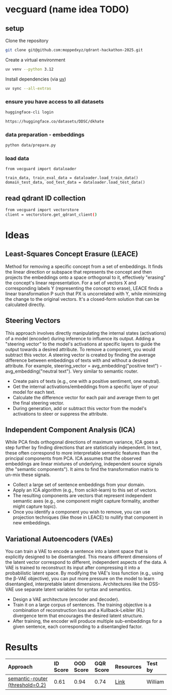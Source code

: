 # vecguard (name idea TODO)

## setup

Clone the repository
```bash
git clone git@github.com:moppedxyz/qdrant-hackathon-2025.git
```

Create a virtual environment
```bash
uv venv --python 3.12
```

Install dependencies (via [uv](https://docs.astral.sh/uv/getting-started/installation/))
```bash
uv sync --all-extras
```

### ensure you have access to all datasets

```bash 
huggingface-cli login
```

```bash
https://huggingface.co/datasets/DDSC/dkhate
```


### data preparation - embeddings

```bash
python data/prepare.py
```

### load data

```
from vecguard import dataloader

train_data, train_eval_data = dataloader.load_train_data()
domain_test_data, ood_test_data = dataloader.load_test_data()
```

## read qdrant ID collection
```bash
from vecguard import vectorstore
client = vectorstore.get_qdrant_client()
```

# Ideas

## Least-Squares Concept Erasure (LEACE)

Method for removing a specific concept from a set of embeddings. It finds the linear direction or subspace that represents the concept and then projects the embeddings onto a space orthogonal to it, effectively "erasing" the concept's linear representation. For a set of vectors X and corresponding labels Y (representing the concept to erase), LEACE finds a linear transformation P such that PX is uncorrelated with Y, while minimizing the change to the original vectors. It's a closed-form solution that can be calculated directly.

## Steering Vectors

This approach involves directly manipulating the internal states (activations) of a model (encoder) during inference to influence its output. Adding a "steering vector" to the model's activations at specific layers to guide the output towards a desired attribute. To remove a component, you would subtract this vector. A steering vector is created by finding the average difference between embeddings of texts with and without a desired attribute. For example, steering_vector = avg_embedding("positive text") - avg_embedding("neutral text"). Very similar to semantic router. 

 - Create pairs of texts (e.g., one with a positive sentiment, one neutral).
 - Get the internal activations/embeddings from a specific layer of your model for each text.
 - Calculate the difference vector for each pair and average them to get the final steering vector.
 - During generation, add or subtract this vector from the model's activations to steer or suppress the attribute.

## Independent Component Analysis (ICA)

While PCA finds orthogonal directions of maximum variance, ICA goes a step further by finding directions that are statistically independent. In text, these often correspond to more interpretable semantic features than the principal components from PCA. ICA assumes that the observed embeddings are linear mixtures of underlying, independent source signals (the "semantic components"). It aims to find the transformation matrix to un-mix these signals.

- Collect a large set of sentence embeddings from your domain.
- Apply an ICA algorithm (e.g., from scikit-learn) to this set of vectors.
- The resulting components are vectors that represent independent semantic axes (e.g., one component might capture formality, another might capture topic).
- Once you identify a component you wish to remove, you can use projection techniques (like those in LEACE) to nullify that component in new embeddings.

## Variational Autoencoders (VAEs)

You can train a VAE to encode a sentence into a latent space that is explicitly designed to be disentangled. This means different dimensions of the latent vector correspond to different, independent aspects of the data. A VAE is trained to reconstruct its input after compressing it into a probabilistic latent space. By modifying the VAE's loss function (e.g., using the β-VAE objective), you can put more pressure on the model to learn disentangled, interpretable latent dimensions. Architectures like the DSS-VAE use separate latent variables for syntax and semantics.

- Design a VAE architecture (encoder and decoder).
- Train it on a large corpus of sentences. The training objective is a combination of reconstruction loss and a Kullback-Leibler (KL) divergence term that encourages the desired latent structure.
- After training, the encoder will produce multiple sub-embeddings for a given sentence, each corresponding to a disentangled factor.

# Results

| Approach | ID Score | OOD Score | GQR Score | Resources |  Test by |
| :--- | :--- | :--- | :--- | :--- | :--- |
| [semantic-router (threshold=0.2)](https://github.com/aurelio-labs/semantic-router) | 0.61 | 0.94 |  0.74 |[Link](https://github.com/aurelio-labs/semantic-router) | William |
